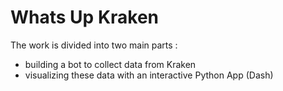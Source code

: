 # Whats Up Kraken

The work is divided into two main parts : 
- building a bot to collect data from Kraken
- visualizing these data with an interactive Python App (Dash)
